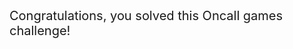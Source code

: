 <br><br>
<span style="font-size: 20px">
    Congratulations, you solved this Oncall games challenge!
</span>

